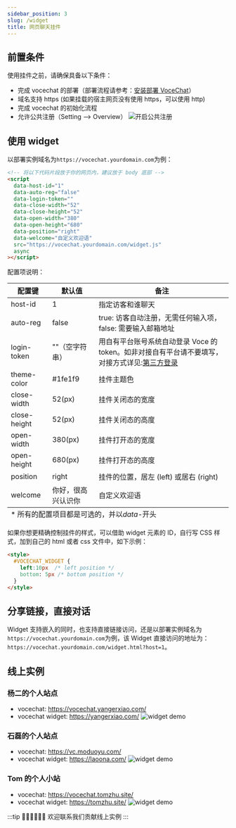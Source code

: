 ```yaml
---
sidebar_position: 3
slug: /widget
title: 网页聊天挂件
---
```


## 前置条件

使用挂件之前，请确保具备以下条件：

- 完成 vocechat 的部署（部署流程请参考：[安装部署 VoceChat](/install)）
- 域名支持 https (如果挂载的宿主网页没有使用 https，可以使用 http)
- 完成 vocechat 的初始化流程
- 允许公共注册（Setting --> Overview）
  ![开启公共注册](image/setting.reg.everyone.png)

## 使用 widget

以部署实例域名为`https://vocechat.yourdomain.com`为例：

```html
<!-- 将以下代码片段放于你的网页内，建议放于 body 底部 -->
<script
  data-host-id="1"
  data-auto-reg="false"
  data-login-token=""
  data-close-width="52"
  data-close-height="52"
  data-open-width="380"
  data-open-height="680"
  data-position="right"
  data-welcome="自定义欢迎语"
  src="https://vocechat.yourdomain.com/widget.js"
  async
></script>
```

配置项说明：

<table>
<thead >
  <tr><th scope="col">配置键</th><th scope="col"  >默认值</th><th scope="col"  >备注</th></tr>
</thead>
<tbody>
  <tr ><td >host-id</td><td >1</td><td >指定访客和谁聊天</td></tr>
  <tr ><td >auto-reg</td><td >false</td><td >true: 访客自动注册，无需任何输入项，false: 需要输入邮箱地址</td></tr>
  <tr ><td >login-token</td><td >""（空字符串）</td><td >用自有平台账号系统自动登录 Voce 的 token。如非对接自有平台请不要填写，对接方式详见:<a href="/login-with-other-account">第三方登录</a></td></tr>
  <tr ><td >theme-color</td><td >#1fe1f9</td><td >挂件主题色</td></tr>
  <tr ><td >close-width</td><td >52(px)</td><td >挂件关闭态的宽度</td></tr>
  <tr ><td >close-height</td><td >52(px)</td><td >挂件关闭态的高度</td></tr>
  <tr ><td >open-width</td><td >380(px)</td><td >挂件打开态的宽度</td></tr>
  <tr ><td >open-height</td><td >680(px)</td><td >挂件打开态的高度</td></tr>
  <tr ><td >position</td><td >right</td><td >挂件的位置，居左 (left) 或居右 (right)</td></tr>
  <tr ><td >welcome</td><td >你好，很高兴认识你</td><td >自定义欢迎语</td></tr>
</tbody>
<tfoot >
  <tr><td colSpan="3">* 所有的配置项目都是可选的，并以<i >data-</i>开头</td></tr>
</tfoot>
</table>

如果你想更精确控制挂件的样式，可以借助 widget 元素的 ID，自行写 CSS 样式，加到自己的 html 或者 css 文件中，如下示例：

```html
<style>
  #VOCECHAT_WIDGET {
    left:10px  /* left position */
    bottom: 5px /* bottom position */
  }
</style>
```

## 分享链接，直接对话

Widget 支持嵌入的同时，也支持直接链接访问，还是以部署实例域名为`https://vocechat.yourdomain.com`为例，该 Widget 直接访问的地址为：
`https://vocechat.yourdomain.com/widget.html?host=1`。

## 线上实例

### 杨二的个人站点

- vocechat: https://vocechat.yangerxiao.com/
- vocechat widget: https://yangerxiao.com/
  ![widget demo](image/widget.demo.tristan.jpeg)

### 石磊的个人站点

- vocechat: https://vc.moduoyu.com/
- vocechat widget: https://laoona.com/
  ![widget demo](image/widget.demo.shilei.png)

### Tom 的个人小站

- vocechat: https://vocechat.tomzhu.site/
- vocechat widget: https://tomzhu.site/
  ![widget demo](image/widget.demo.tom.png)

:::tip 👏🏻👏🏻👏🏻
欢迎联系我们贡献线上实例
:::
